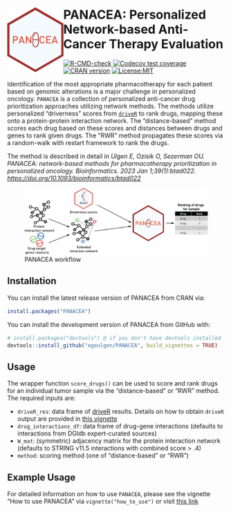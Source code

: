 
<!-- README.md is generated from README.Rmd. Please edit that file -->

# <img src="https://github.com/egeulgen/PANACEA/blob/master/inst/extdata/PANACEA_logo.png?raw=true" align="left" height="150/"/> PANACEA: Personalized Network-based Anti-Cancer Therapy Evaluation

<!-- badges: start -->

[![R-CMD-check](https://github.com/egeulgen/PANACEA/actions/workflows/R-CMD-check.yaml/badge.svg)](https://github.com/egeulgen/PANACEA/actions/workflows/R-CMD-check.yaml)
[![Codecov test
coverage](https://codecov.io/gh/egeulgen/PANACEA/branch/master/graph/badge.svg)](https://app.codecov.io/gh/egeulgen/PANACEA?branch=master)
[![CRAN
version](http://www.r-pkg.org/badges/version-ago/PANACEA)](https://cran.r-project.org/package=PANACEA)
[![License:MIT](https://img.shields.io/badge/License-MIT-yellow.svg)](https://opensource.org/license/mit/)
<!-- badges: end -->

Identification of the most appropriate pharmacotherapy for each patient
based on genomic alterations is a major challenge in personalized
oncology. `PANACEA` is a collection of personalized anti-cancer drug
prioritization approaches utilizing network methods. The methods utilize
personalized “driverness” scores from
[`driveR`](https://egeulgen.github.io/driveR/) to rank drugs, mapping
these onto a protein-protein interaction network. The “distance-based”
method scores each drug based on these scores and distances between
drugs and genes to rank given drugs. The “RWR” method propagates these
scores via a random-walk with restart framework to rank the drugs.

The method is described in detail in *Ulgen E, Ozisik O, Sezerman OU.
PANACEA: network-based methods for pharmacotherapy prioritization in
personalized oncology. Bioinformatics. 2023 Jan 1;39(1):btad022.
<https://doi.org/10.1093/bioinformatics/btad022>*

<figure>
<img
src="https://github.com/egeulgen/PANACEA/blob/master/inst/extdata/workflow.png?raw=true"
title="PANACEA workflow" alt="PANACEA workflow" />
<figcaption aria-hidden="true">PANACEA workflow</figcaption>
</figure>

## Installation

You can install the latest release version of PANACEA from CRAN via:

``` r
install.packages("PANACEA")
```

You can install the development version of PANACEA from GitHub with:

``` r
# install.packages("devtools") @ if you don't have devtools installed
devtools::install_github("egeulgen/PANACEA", build_vignettes = TRUE)
```

## Usage

The wrapper function `score_drugs()` can be used to score and rank drugs
for an individual tumor sample via the “distance-based” or “RWR” method.
The required inputs are:

- `driveR_res`: data frame of
  [driveR](https://egeulgen.github.io/driveR/) results. Details on how
  to obtain `driveR` output are provided in [this
  vignette](https://egeulgen.github.io/driveR/articles/how_to_use.html)
- `drug_interactions_df`: data frame of drug-gene interactions (defaults
  to interactions from DGIdb expert-curated sources)
- `W_mat`: (symmetric) adjacency matrix for the protein interaction
  network (defaults to STRING v11.5 interactions with combined score \>
  .4)
- `method`: scoring method (one of “distance-based” or “RWR”)

## Example Usage

For detailed information on how to use `PANACEA`, please see the
vignette “How to use PANACEA” via `vignette("how_to_use")` or visit
[this link](https://egeulgen.github.io/PANACEA/articles/how_to_use.html)
